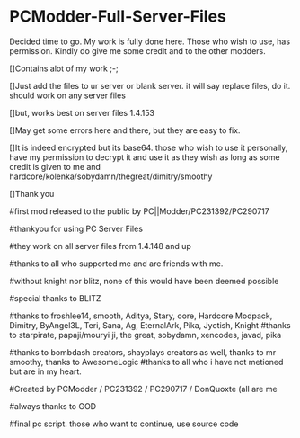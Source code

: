 # PCModder-Full-Server-Files
Decided time to go. My work is fully done here. Those who wish to use, has permission. Kindly do give me some credit and to the other modders.

[]Contains alot of my work ;-;

[]Just add the files to ur server or blank server. it will say replace files, do it. should work on any server files

[]but, works best on server files 1.4.153

[]May get some errors here and there, but they are easy to fix.

[]It is indeed encrypted but its base64. those who wish to use it personally, have my permission to decrypt it and use it as they wish as long as some credit is given to me and hardcore/kolenka/sobydamn/thegreat/dimitry/smoothy

[]Thank you

#first mod released to the public by PC||Modder/PC231392/PC290717

#thankyou for using PC Server Files

#they work on all server files from 1.4.148 and up

#thanks to all who supported me and are friends with me.

#without knight nor blitz, none of this would have been deemed possible

#special thanks to BLITZ

#thanks to froshlee14, smooth, Aditya, Stary, oore, Hardcore Modpack, Dimitry, ByAngel3L, Teri, Sana, Ag, EternalArk, Pika, Jyotish, Knight
#thanks to starpirate, papaji/mouryi ji, the great, sobydamn, xencodes, javad, pika

#thanks to bombdash creators, shayplays creators as well, thanks to mr smoothy, thanks to AwesomeLogic
#thanks to all who i have not metioned but are in my heart.

#Created by PCModder / PC231392 / PC290717 / DonQuoxte (all are me

#always thanks to GOD

#final pc script. those who want to continue, use source code
